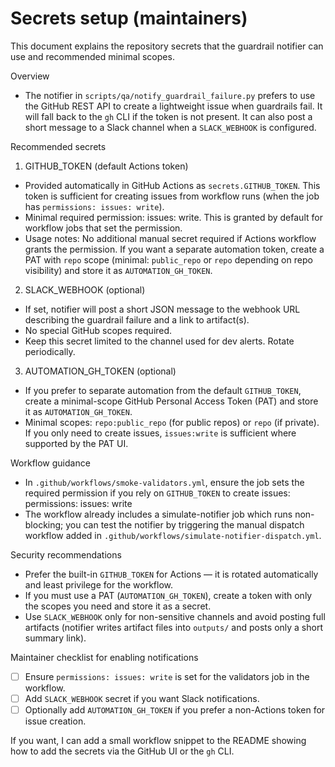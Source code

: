 # Secrets setup (maintainers)

This document explains the repository secrets that the guardrail notifier can use and recommended minimal scopes.

Overview
- The notifier in `scripts/qa/notify_guardrail_failure.py` prefers to use the GitHub REST API to create a lightweight issue when guardrails fail. It will fall back to the `gh` CLI if the token is not present. It can also post a short message to a Slack channel when a `SLACK_WEBHOOK` is configured.

Recommended secrets

1) GITHUB_TOKEN (default Actions token)
- Provided automatically in GitHub Actions as `secrets.GITHUB_TOKEN`. This token is sufficient for creating issues from workflow runs (when the job has `permissions: issues: write`).
- Minimal required permission: issues: write. This is granted by default for workflow jobs that set the permission.
- Usage notes: No additional manual secret required if Actions workflow grants the permission. If you want a separate automation token, create a PAT with `repo` scope (minimal: `public_repo` or `repo` depending on repo visibility) and store it as `AUTOMATION_GH_TOKEN`.

2) SLACK_WEBHOOK (optional)
- If set, notifier will post a short JSON message to the webhook URL describing the guardrail failure and a link to artifact(s).
- No special GitHub scopes required.
- Keep this secret limited to the channel used for dev alerts. Rotate periodically.

3) AUTOMATION_GH_TOKEN (optional)
- If you prefer to separate automation from the default `GITHUB_TOKEN`, create a minimal-scope GitHub Personal Access Token (PAT) and store it as `AUTOMATION_GH_TOKEN`.
- Minimal scopes: `repo:public_repo` (for public repos) or `repo` (if private). If you only need to create issues, `issues:write` is sufficient where supported by the PAT UI.

Workflow guidance
- In `.github/workflows/smoke-validators.yml`, ensure the job sets the required permission if you rely on `GITHUB_TOKEN` to create issues:
  permissions:
    issues: write
- The workflow already includes a simulate-notifier job which runs non-blocking; you can test the notifier by triggering the manual dispatch workflow added in `.github/workflows/simulate-notifier-dispatch.yml`.

Security recommendations
- Prefer the built-in `GITHUB_TOKEN` for Actions — it is rotated automatically and least privilege for the workflow.
- If you must use a PAT (`AUTOMATION_GH_TOKEN`), create a token with only the scopes you need and store it as a secret.
- Use `SLACK_WEBHOOK` only for non-sensitive channels and avoid posting full artifacts (notifier writes artifact files into `outputs/` and posts only a short summary link).

Maintainer checklist for enabling notifications
- [ ] Ensure `permissions: issues: write` is set for the validators job in the workflow.
- [ ] Add `SLACK_WEBHOOK` secret if you want Slack notifications.
- [ ] Optionally add `AUTOMATION_GH_TOKEN` if you prefer a non-Actions token for issue creation.

If you want, I can add a small workflow snippet to the README showing how to add the secrets via the GitHub UI or the `gh` CLI.
